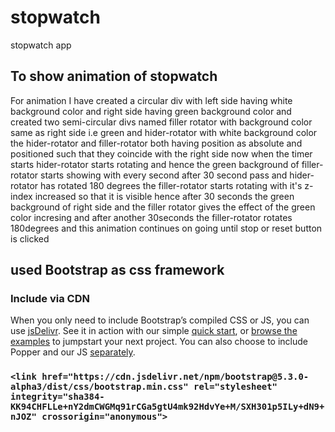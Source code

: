 # stopwatch
stopwatch app

## To show animation of stopwatch
For animation I have created a circular div with left side having white background color and right side having green background color
and created two semi-circular divs named filler rotator with background color same as right side i.e green and hider-rotator with white background color
the hider-rotator and filler-rotator both having position as absolute and positioned such that they coincide with the right side
now when the timer starts hider-rotator starts rotating and hence the green background of filler-rotator starts showing with every second
after 30 second pass and hider-rotator has rotated 180 degrees the filler-rotator starts rotating with it's z-index increased so that it is visible
hence after 30 seconds the green background of right side and the filler rotator gives the effect of the green color incresing and
after another 30seconds the filler-rotator rotates 180degrees and this animation continues on going until stop or reset button is clicked

## used Bootstrap as css framework
### Include via CDN
When you only need to include Bootstrap’s compiled CSS or JS, you can use [jsDelivr](https://www.jsdelivr.com/package/npm/bootstrap). See it in action with our simple [quick start](https://getbootstrap.com/docs/5.3/getting-started/introduction/#quick-start), or [browse the examples](https://getbootstrap.com/docs/5.3/examples/) to jumpstart your next project. You can also choose to include Popper and our JS [separately](https://getbootstrap.com/docs/5.3/getting-started/introduction/#separate).


### `<link href="https://cdn.jsdelivr.net/npm/bootstrap@5.3.0-alpha3/dist/css/bootstrap.min.css" rel="stylesheet" integrity="sha384-KK94CHFLLe+nY2dmCWGMq91rCGa5gtU4mk92HdvYe+M/SXH301p5ILy+dN9+nJOZ" crossorigin="anonymous">`


